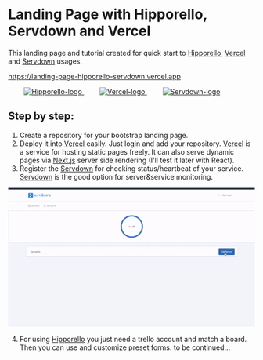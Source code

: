 # Landing Page with Hipporello, Servdown and Vercel
This landing page and tutorial created for quick start to [Hipporello](https://www.hipporello.com), [Vercel](https://vercel.com) and [Servdown](https://servdown.com) usages.

https://landing-page-hipporello-servdown.vercel.app

&emsp;&emsp;
<a href="https://www.hipporello.com">
 <img alt="Hipporello-logo" src="https://www.hipporello.com/static/logo-9870f26c8116acfba4dde610b296edca.svg" height="50">
</a> 
&emsp;&emsp;
<a href="https://vercel.com">
 <img alt="Vercel-logo" src="https://logovtor.com/wp-content/uploads/2020/10/vercel-inc-logo-vector.png" height="60">
</a> 
&emsp;&emsp;
<a href="https://servdown.com">
 <img alt="Servdown-logo" src="https://servdown.com/assets/img/servdown_v5.svg" height="40">
</a>


## Step by step:
1) Create a repository for your bootstrap landing page.
2) Deploy it into [Vercel](https://vercel.com) easily. Just login and add your repository. [Vercel](https://vercel.com) is a service for hosting static pages freely. It can also serve dynamic pages via [Next.js](https://nextjs.org) server side rendering (I'll test it later with React).
3) Register the [Servdown](https://servdown.com) for checking status/heartbeat of your service. [Servdown](https://servdown.com)  is the good option for server&service monitoring.
  <img src="servdown.gif" width="750" alt="servdown-gif">  

4) For using [Hipporello](https://www.hipporello.com) you just need a trello account and match a board. Then you can use and customize preset forms.
    to be continued...
